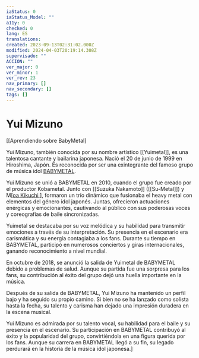 ```yaml
---
iaStatus: 0
iaStatus_Model: ""
a11y: 0
checked: 0
lang: ES
translations: 
created: 2023-09-13T02:31:02.000Z
modified: 2024-04-03T20:19:14.308Z
supervisado: ""
ACCION: ""
ver_major: 0
ver_minor: 1
ver_rev: 23
nav_primary: []
nav_secondary: []
tags: []
---
```

# Yui Mizuno

[[Aprendiendo sobre BabyMetal]

Yui Mizuno, también conocida por su nombre artístico [[Yuimetal]], es una talentosa cantante y bailarina japonesa. Nació el 20 de junio de 1999 en Hiroshima, Japón. Es reconocida por ser una exintegrante del famoso grupo de música idol [BABYMETAL]().

Yui Mizuno se unió a BABYMETAL en 2010, cuando el grupo fue creado por el productor Kobametal. Junto con [[Suzuka Nakamoto]] ([[Su-Metal]]) y M[[oa Kikuchi ]]([[Moametal]]), formaron un trío dinámico que fusionaba el heavy metal con elementos del género idol japonés. Juntas, ofrecieron actuaciones enérgicas y emocionantes, cautivando al público con sus poderosas voces y coreografías de baile sincronizadas.

Yuimetal se destacaba por su voz melódica y su habilidad para transmitir emociones a través de su interpretación. Su presencia en el escenario era carismática y su energía contagiaba a los fans. Durante su tiempo en BABYMETAL, participó en numerosos conciertos y giras internacionales, ganando reconocimiento a nivel mundial.

En octubre de 2018, se anunció la salida de Yuimetal de BABYMETAL debido a problemas de salud. Aunque su partida fue una sorpresa para los fans, su contribución al éxito del grupo dejó una huella importante en la música.

Después de su salida de BABYMETAL, Yui Mizuno ha mantenido un perfil bajo y ha seguido su propio camino. Si bien no se ha lanzado como solista hasta la fecha, su talento y carisma han dejado una impresión duradera en la escena musical.

Yui Mizuno es admirada por su talento vocal, su habilidad para el baile y su presencia en el escenario. Su participación en BABYMETAL contribuyó al éxito y la popularidad del grupo, convirtiéndola en una figura querida por los fans. Aunque su carrera en BABYMETAL llegó a su fin, su legado perdurará en la historia de la música idol japonesa.]
